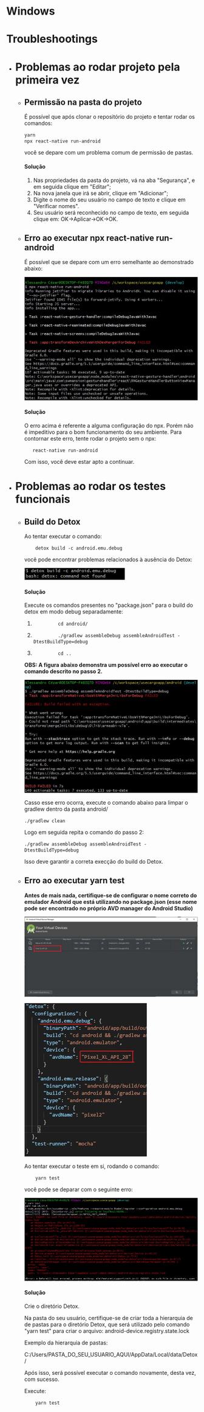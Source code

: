# Windows

# Troubleshootings

- # Problemas ao rodar projeto pela primeira vez

  - ## Permissão na pasta do projeto

    É possível que após clonar o repositório do projeto e tentar rodar os
    comandos:

        yarn
        npx react-native run-android

    você se depare com um problema comum de permissão de pastas.

    #### Solução

    1. Nas propriedades da pasta do projeto, vá na aba "Segurança", e em seguida
       clique em "Editar";
    2. Na nova janela que irá se abrir, clique em "Adicionar";
    3. Digite o nome do seu usuário no campo de texto e clique em "Verificar
       nomes".
    4. Seu usuário será reconhecido no campo de texto, em seguida clique em:
       OK->Aplicar->OK->OK.

  - ## Erro ao executar npx react-native run-android

    É possível que se depare com um erro semelhante ao demonstrado abaixo:

    ![npx error](./src/assets/img/readme/npx_error.jpg)

    #### Solução

    O erro acima é referente a alguma configuração do npx. Porém não é
    impeditivo para o bom funcionamento do seu ambiente. Para contornar este
    erro, tente rodar o projeto sem o npx:

           react-native run-android

    Com isso, você deve estar apto a continuar.

- # Problemas ao rodar os testes funcionais

  - ## Build do Detox

    Ao tentar executar o comando:

            detox build -c android.emu.debug

    você pode encontrar problemas relacionados à ausência do Detox:

    ![bash: detox not found](./src/assets/img/readme/detox_not_found.jpg)

    #### Solução

    Execute os comandos presentes no "package.json" para o build do detox em
    modo debug separadamente:

    1.              cd android/
    2.              ./gradlew assembleDebug assembleAndroidTest -DtestBuildType=debug
    3.              cd ..

    **OBS: A figura abaixo demonstra um possível erro ao executar o comando
    descrito no passo 2.**

    ![Erro no passo 2](./src/assets/img/readme/error_build_detox.jpg)

    Casso esse erro ocorra, execute o comando abaixo para limpar o gradlew
    dentro da pasta android/

        ./gradlew clean

    Logo em seguida repita o comando do passo 2:

        ./gradlew assembleDebug assembleAndroidTest -DtestBuildType=debug

    Isso deve garantir a correta execção do build do Detox.

  - ## Erro ao executar yarn test

    **Antes de mais nada, certifique-se de configurar o nome correto do emulador
    Android que está utilizando no package.json (esse nome pode ser encontrado
    no próprio AVD manager do Android Studio)**

    ![Erro no passo 2](./src/assets/img/readme/avd_name_androidstudio.jpg)

    ![Erro no passo 2](./src/assets/img/readme/avd_name_packagejson.jpg)

    Ao tentar executar o teste em si, rodando o comando:

            yarn test

    você pode se deparar com o seguinte erro:

    ![Erro no passo 2](./src/assets/img/readme/detox_init.jpg)

    #### Solução

    Crie o diretório Detox.

    Na pasta do seu usuário, certifique-se de criar toda a hierarquia de de
    pastas para o diretório Detox, que será utilizado pelo comando "yarn test"
    para criar o arquivo: android-device.registry.state.lock

    Exemplo da hierarquia de pastas:

    C:/Users/PASTA_DO_SEU_USUARIO_AQUI/AppData/Local/data/Detox/

    Após isso, será possível executar o comando novamente, desta vez, com
    sucesso.

    Execute:

            yarn test
